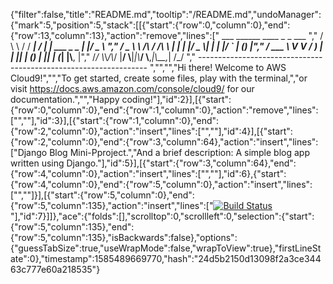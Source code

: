 {"filter":false,"title":"README.md","tooltip":"/README.md","undoManager":{"mark":5,"position":5,"stack":[[{"start":{"row":0,"column":0},"end":{"row":13,"column":13},"action":"remove","lines":["         ___        ______     ____ _                 _  ___  ","        / \\ \\      / / ___|   / ___| | ___  _   _  __| |/ _ \\ ","       / _ \\ \\ /\\ / /\\___ \\  | |   | |/ _ \\| | | |/ _` | (_) |","      / ___ \\ V  V /  ___) | | |___| | (_) | |_| | (_| |\\__, |","     /_/   \\_\\_/\\_/  |____/   \\____|_|\\___/ \\__,_|\\__,_|  /_/ "," ----------------------------------------------------------------- ","","","Hi there! Welcome to AWS Cloud9!","","To get started, create some files, play with the terminal,","or visit https://docs.aws.amazon.com/console/cloud9/ for our documentation.","","Happy coding!"],"id":2}],[{"start":{"row":0,"column":0},"end":{"row":1,"column":0},"action":"remove","lines":["",""],"id":3}],[{"start":{"row":1,"column":0},"end":{"row":2,"column":0},"action":"insert","lines":["",""],"id":4}],[{"start":{"row":2,"column":0},"end":{"row":3,"column":64},"action":"insert","lines":["Django Blog Mini-Pproject.","And a brief description: A simple blog app written using Django."],"id":5}],[{"start":{"row":3,"column":64},"end":{"row":4,"column":0},"action":"insert","lines":["",""],"id":6},{"start":{"row":4,"column":0},"end":{"row":5,"column":0},"action":"insert","lines":["",""]}],[{"start":{"row":5,"column":0},"end":{"row":5,"column":135},"action":"insert","lines":["[![Build Status](https://travis-ci.org/elizabeth24602/django_blog.svg?branch=master)](https://travis-ci.org/elizabeth24602/django_blog)"],"id":7}]]},"ace":{"folds":[],"scrolltop":0,"scrollleft":0,"selection":{"start":{"row":5,"column":135},"end":{"row":5,"column":135},"isBackwards":false},"options":{"guessTabSize":true,"useWrapMode":false,"wrapToView":true},"firstLineState":0},"timestamp":1585489669770,"hash":"24d5b2150d13098f2a3ce34463c777e60a218535"}
